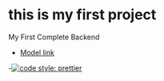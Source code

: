 # this is my first project

My First Complete Backend

- [Model link](https://app.eraser.io/workspace/cIANBqlyBenapW6u9tB4?origin=share)

-[![code style: prettier](https://img.shields.io/badge/code_style-prettier-ff69b4.svg?style=flat-square)](https://github.com/prettier/prettier)

